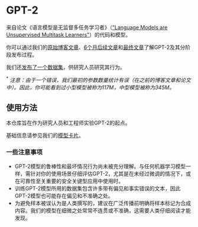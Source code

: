 # GPT-2

来自论文《语言模型是无监督多任务学习者》（["Language Models are Unsupervised Multitask Learners"](https://d4mucfpksywv.cloudfront.net/better-language-models/language-models.pdf)）的代码和模型。

你可以通过我们的[原始博客文章](https://openai.com/research/better-language-models/)、[6个月后续文章](https://openai.com/blog/gpt-2-6-month-follow-up/)和[最终文章](https://www.openai.com/blog/gpt-2-1-5b-release/)了解GPT-2及其分阶段发布过程。

我们还[发布了一个数据集](https://github.com/openai/gpt-2-output-dataset)，供研究人员研究其行为。

<sup>*</sup> *注意：由于一个错误，我们最初的参数数量统计有误（在之前的博客文章和论文中）。因此，你可能看到过小型模型被称为117M，中型模型被称为345M。*

## 使用方法

本仓库旨在作为研究人员和工程师实验GPT-2的起点。

基础信息请参见我们的[模型卡片](./model_card.md)。

### 一些注意事项

- GPT-2模型的鲁棒性和最坏情况行为尚未被充分理解。与任何机器学习模型一样，需针对你的使用场景仔细评估GPT-2，尤其是在未经过微调的情况下，或在可靠性至关重要的安全关键型应用中使用时。
- 训练GPT-2模型所用的数据集包含许多带有偏见和事实错误的文本，因此GPT-2模型也可能存在偏见和不准确之处。
- 为避免样本被误认为是人类撰写的，建议在广泛传播前明确将样本标记为合成内容。我们的模型在细微之处常常不连贯或不准确，这需要人类仔细阅读才能发现。
